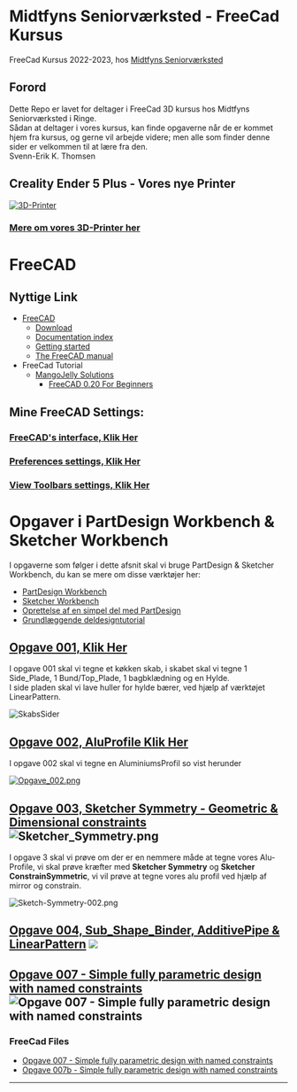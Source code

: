 # Midtfyns Seniorværksted - FreeCad Kursus

FreeCad Kursus 2022-2023, hos [Midtfyns Seniorværksted](https://goo.gl/maps/WXFCVKzskd565Whi8)

## Forord  

Dette Repo er lavet for deltager i FreeCad 3D kursus hos Midtfyns Seniorværksted i Ringe.  
Sådan at deltager i vores kursus, kan finde opgaverne når de er kommet hjem fra kursus, og gerne vil arbejde videre; men alle som finder denne sider er velkommen til at lære fra den.  
Svenn-Erik K. Thomsen

## Creality Ender 5 Plus - Vores nye Printer

[![3D-Printer](./3D-Printer/CR-Ender5_Pro_Plus/Image/Creality-Ender-5-Plus-510x510.webp)](./3D-Printer/CR-Ender5_Pro_Plus/README.md)

### [Mere om vores 3D-Printer her](./3D-Printer/CR-Ender5_Pro_Plus/README.md)


# FreeCAD

## Nyttige Link

* [FreeCAD](https://www.freecadweb.org/)
  * [Download](https://www.freecadweb.org/downloads.php)
  * [Documentation index](https://wiki.freecad.org/)
  * [Getting started](https://wiki.freecad.org/Getting_started)
  * [The FreeCAD manual](https://wiki.freecad.org/Manual)
* FreeCad Tutorial
  * [MangoJelly Solutions](https://www.youtube.com/c/MangoJellySolutions/playlists)
    * [FreeCAD 0.20 For Beginners](https://www.youtube.com/playlist?list=PLWuyJLVUNtc0UszswD0oD5q4VeWTrK7JC)

## Mine FreeCAD Settings:

### [FreeCAD's interface, Klik Her](./FreeCAD_%20interface.md)

### [Preferences settings, Klik Her](./PreferencesSettings.md)  

### [View Toolbars settings, Klik Her](./ViewToolbarsSettings.md)

# Opgaver i PartDesign Workbench & Sketcher Workbench

I opgaverne som følger i dette afsnit skal vi bruge PartDesign & Sketcher Workbench, du kan se mere om disse værktøjer her:

* [PartDesign Workbench](https://wiki.freecad.org/PartDesign_Workbench)
* [Sketcher Workbench](https://wiki.freecad.org/Sketcher_Workbench)
* [Oprettelse af en simpel del med PartDesign](https://wiki.freecad.org/Creating_a_simple_part_with_PartDesign)
* [Grundlæggende deldesigntutorial](https://wiki.freecad.org/Basic_Part_Design_Tutorial)

## [Opgave 001, Klik Her](./Opgaver/001_PartDesign/README.md)

I opgave 001 skal vi tegne et køkken skab, i skabet skal vi tegne 1 Side_Plade, 1 Bund/Top_Plade, 1 bagbklædning og en Hylde.  
I side pladen skal vi lave huller for hylde bærer, ved hjælp af værktøjet LinearPattern.

![SkabsSider](./Opgaver/001_PartDesign/Images/001.000_PartDesign_skabsSider.png)

## [Opgave 002, AluProfile Klik Her](./Opgaver/002_PartDesign-AluProfile/README.md)

I opgave 002 skal vi tegne en AluminiumsProfil so vist herunder

[![Opgave_002.png](./Images/Opgave_002.png)](./Opgaver/002_PartDesign-AluProfile/002_PartDesign-AluProfile.md)

## [Opgave 003, Sketcher Symmetry - Geometric & Dimensional constraints](./Opgaver/003_Sketcher%20Symmetry%20-%20Geometric%20%26%20Dimensional%20constraints/README.md) ![Sketcher_Symmetry.png](./Opgaver/003_Symmetry_og_Symmetrical_Constraint/Images/Icon64/Sketcher_Symmetry.png)

I opgave 3 skal vi prøve om der er en nemmere måde at tegne vores Alu-Profile, vi skal prøve kræfter med **Sketcher Symmetry** og **Sketcher ConstrainSymmetric**, vi vil prøve at tegne vores alu profil ved hjælp af mirror og constrain.

![Sketch-Symmetry-002.png](./Opgaver/003_Symmetry_og_Symmetrical_Constraint/Images/Sketch/Sketch-Symmetry.png)

## [Opgave 004, Sub_Shape_Binder, AdditivePipe & LinearPattern](./Opgaver/004_CpuBox/) ![](./Opgaver/004_CpuBox/Images/Body_BOX/Body_BOX_Pocket_2022-11-19_22-20-50.png)

## [Opgave 007 - Simple fully parametric design with named constraints](./Opgaver/007%20Simple%20fully%20parametric%20design%20with%20named%20constraints/) ![Opgave 007 - Simple fully parametric design with named constraints](./Opgaver/007%20Simple%20fully%20parametric%20design%20with%20named%20constraints/Images/Slutresultat_2022-12-08%2019-19-12.png)

### FreeCad Files

* [Opgave 007 - Simple fully parametric design with named constraints](./Opgaver/007%20Simple%20fully%20parametric%20design%20with%20named%20constraints/FreeCAD_Files/007%20Simple%20fully%20parametric%20design%20with%20named%20constraints.FCStd)
* [Opgave 007b - Simple fully parametric design with named constraints](./Opgaver/007%20Simple%20fully%20parametric%20design%20with%20named%20constraints/FreeCAD_Files/007b%20Simple%20fully%20parametric%20design%20with%20named%20constraints.FCStd)

<HR>

